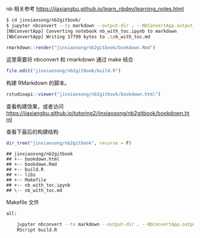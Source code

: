 
nb 相关参考 <https://jiaxiangbu.github.io/learn_nbdev/learning_notes.html>

``` bash
$ cd jinxiaosong/nb2gitbook/
$ jupyter nbconvert --to markdown --output-dir . --NbConvertApp.output_files_dir=libs nb_with_toc.ipynb
[NbConvertApp] Converting notebook nb_with_toc.ipynb to markdown
[NbConvertApp] Writing 17799 bytes to .\nb_with_toc.md
```

``` r
rmarkdown::render("jinxiaosong/nb2gitbook/bookdown.Rmd")
```

这里需要将 nbconvert 和 rmarkdown 通过 make 结合

``` r
file.edit("jinxiaosong/nb2gitbook/build.R")
```

构建 RMarkdown 的脚本。

``` r
rstudioapi::viewer("jinxiaosong/nb2gitbook/bookdown.html")
```

查看构建效果，或者访问
<https://jiaxiangbu.github.io/tutoring2/jinxiaosong/nb2gitbook/bookdown.html>

查看下最后的构建结构

``` r
dir_tree("jinxiaosong/nb2gitbook", recurse = F)
```

    ## jinxiaosong/nb2gitbook
    ## +-- bookdown.html
    ## +-- bookdown.Rmd
    ## +-- build.R
    ## +-- libs
    ## +-- Makefile
    ## +-- nb_with_toc.ipynb
    ## \-- nb_with_toc.md

Makefile 文件

``` bash
all:

    jupyter nbconvert --to markdown --output-dir . --NbConvertApp.output_files_dir=libs nb_with_toc.ipynb
    RScript build.R
```
